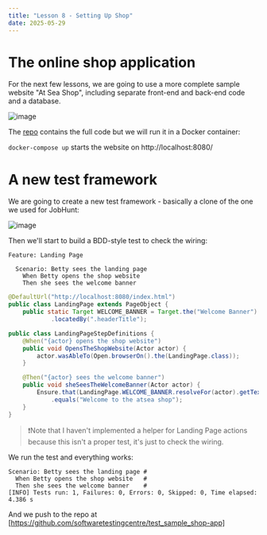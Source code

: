 ```yaml
---
title: "Lesson 8 - Setting Up Shop"
date: 2025-05-29
---
```


# The online shop application
For the next few lessons, we are going to use a more complete sample website "At Sea Shop", including separate front-end and back-end code and a database.

![image](https://github.com/user-attachments/assets/38be042e-4150-4211-8937-26e9979d7f2a)

The [repo](https://github.com/softwaretestingcentre/atsea-sample-shop-app) contains the full code but we will run it in a Docker container:

`docker-compose up` starts the website on http://localhost:8080/

# A new test framework
We are going to create a new test framework - basically a clone of the one we used for JobHunt:

![image](https://github.com/user-attachments/assets/4509e9b3-7b3c-4a21-9716-a652a361d6da)

Then we'll start to build a BDD-style test to check the wiring:
```gherkin
Feature: Landing Page

  Scenario: Betty sees the landing page
    When Betty opens the shop website
    Then she sees the welcome banner
```

```java
@DefaultUrl("http://localhost:8080/index.html")
public class LandingPage extends PageObject {
    public static Target WELCOME_BANNER = Target.the("Welcome Banner")
            .locatedBy(".headerTitle");
```

```java
public class LandingPageStepDefinitions {
    @When("{actor} opens the shop website")
    public void OpensTheShopWebsite(Actor actor) {
        actor.wasAbleTo(Open.browserOn().the(LandingPage.class));
    }

    @Then("{actor} sees the welcome banner")
    public void sheSeesTheWelcomeBanner(Actor actor) {
        Ensure.that(LandingPage.WELCOME_BANNER.resolveFor(actor).getText())
            .equals("Welcome to the atsea shop");
    }
}
```

> ❗Note that I haven't implemented a helper for Landing Page actions because this isn't a proper test, it's just to check the wiring.

We run the test and everything works:
```
Scenario: Betty sees the landing page # 
  When Betty opens the shop website   # 
  Then she sees the welcome banner    # 
[INFO] Tests run: 1, Failures: 0, Errors: 0, Skipped: 0, Time elapsed: 4.386 s
```

And we push to the repo at [https://github.com/softwaretestingcentre/test_sample_shop-app]
